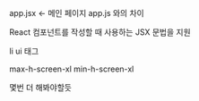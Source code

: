 app.jsx <- 메인 페이지
app.js 와의 차이

React 컴포넌트를 작성할 때 사용하는 JSX 문법을 지원

li ui 태그

max-h-screen-xl
min-h-screen-xl

몇번 더 해봐야할듯
